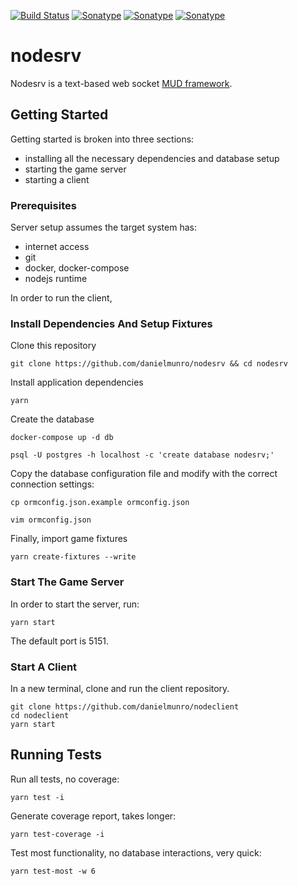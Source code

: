 [![Build Status](https://travis-ci.org/danielmunro/nodesrv.svg?branch=master)](https://travis-ci.org/danielmunro/nodesrv) [![Sonatype](https://sonarcloud.io/api/project_badges/measure?project=nodesrv&metric=coverage)](https://sonarcloud.io/dashboard?id=nodesrv) [![Sonatype](https://sonarcloud.io/api/project_badges/measure?project=nodesrv&metric=sqale_rating)](https://sonarcloud.io/dashboard?id=nodesrv)  [![Sonatype](https://sonarcloud.io/api/project_badges/measure?project=nodesrv&metric=security_rating)](https://sonarcloud.io/dashboard?id=nodesrv)

# nodesrv
Nodesrv is a text-based web socket [MUD framework](https://en.wikipedia.org/wiki/MUD).

## Getting Started

Getting started is broken into three sections:
  * installing all the necessary dependencies and database setup
  * starting the game server
  * starting a client

### Prerequisites

Server setup assumes the target system has:
  * internet access
  * git
  * docker, docker-compose
  * nodejs runtime

In order to run the client, 

### Install Dependencies And Setup Fixtures

Clone this repository

```
git clone https://github.com/danielmunro/nodesrv && cd nodesrv
```

Install application dependencies

```
yarn
```

Create the database

```
docker-compose up -d db

psql -U postgres -h localhost -c 'create database nodesrv;'
```

Copy the database configuration file and modify with the correct connection settings:

```
cp ormconfig.json.example ormconfig.json

vim ormconfig.json
```

Finally, import game fixtures

```
yarn create-fixtures --write
```

### Start The Game Server

In order to start the server, run:

```
yarn start
```

The default port is 5151.

### Start A Client

In a new terminal, clone and run the client repository.

```
git clone https://github.com/danielmunro/nodeclient
cd nodeclient
yarn start
```

## Running Tests

Run all tests, no coverage:

```
yarn test -i
```

Generate coverage report, takes longer:

```
yarn test-coverage -i
```

Test most functionality, no database interactions, very quick:

```
yarn test-most -w 6
```
